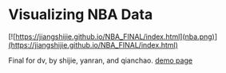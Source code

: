 Visualizing NBA Data
=====================

[![https://jiangshijie.github.io/NBA_FINAL/index.html](nba.png)](https://jiangshijie.github.io/NBA_FINAL/index.html)

Final for dv, by shijie, yanran, and qianchao.
[demo page](https://jiangshijie.github.io/NBA_FINAL/index.html)
